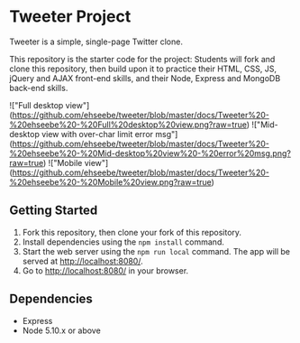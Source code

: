 # Tweeter Project

Tweeter is a simple, single-page Twitter clone.

This repository is the starter code for the project: Students will fork and clone this repository, then build upon it to practice their HTML, CSS, JS, jQuery and AJAX front-end skills, and their Node, Express and MongoDB back-end skills.

!["Full desktop view"] (https://github.com/ehseebe/tweeter/blob/master/docs/Tweeter%20-%20ehseebe%20-%20Full%20desktop%20view.png?raw=true)
!["Mid-desktop view with over-char limit error msg"] (https://github.com/ehseebe/tweeter/blob/master/docs/Tweeter%20-%20ehseebe%20-%20Mid-desktop%20view%20-%20error%20msg.png?raw=true)
!["Mobile view"] (https://github.com/ehseebe/tweeter/blob/master/docs/Tweeter%20-%20ehseebe%20-%20Mobile%20view.png?raw=true)

## Getting Started

1. Fork this repository, then clone your fork of this repository.
2. Install dependencies using the `npm install` command.
3. Start the web server using the `npm run local` command. The app will be served at <http://localhost:8080/>.
4. Go to <http://localhost:8080/> in your browser.

## Dependencies

- Express
- Node 5.10.x or above
